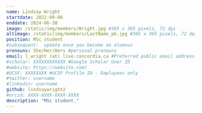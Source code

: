 ```yaml
---
name: Lindsay Wright
startdate: 2022-09-06
enddate: 2024-06-30
image: /static/img/members/Wright.jpg #365 x 365 pixels, 72 dpi
altimage: /static/img/members/LastName_pb.jpg #365 x 365 pixels, 72 dpi
position: MSc student
#subsequent:  update once you become an alumnus
pronouns: She/Her/Hers #personal pronouns
email: l_wright (at) live.concordia.ca #Preferred public email address
#scholar: XXXXXXXXXXXX #Google Scholar User ID
#website: https://website.com/
#UCSF: XXXXXXXX #UCSF Profile ID - Employees only
#twitter: username
#linkedin: username
github: lindsaywright2
#orcid: XXXX-XXXX-XXXX-XXXX
description: "MSc student."
---
```

